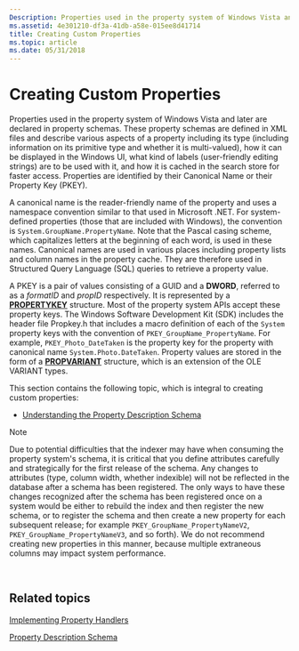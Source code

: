 ```yaml
---
Description: Properties used in the property system of Windows Vista and later are declared in property schemas.
ms.assetid: 4e301210-df3a-41db-a58e-015ee8d41714
title: Creating Custom Properties
ms.topic: article
ms.date: 05/31/2018
---
```


# Creating Custom Properties

Properties used in the property system of Windows Vista and later are declared in property schemas. These property schemas are defined in XML files and describe various aspects of a property including its type (including information on its primitive type and whether it is multi-valued), how it can be displayed in the Windows UI, what kind of labels (user-friendly editing strings) are to be used with it, and how it is cached in the search store for faster access. Properties are identified by their Canonical Name or their Property Key (PKEY).

A canonical name is the reader-friendly name of the property and uses a namespace convention similar to that used in Microsoft .NET. For system-defined properties (those that are included with Windows), the convention is `System.GroupName.PropertyName`. Note that the Pascal casing scheme, which capitalizes letters at the beginning of each word, is used in these names. Canonical names are used in various places including property lists and column names in the property cache. They are therefore used in Structured Query Language (SQL) queries to retrieve a property value.

A PKEY is a pair of values consisting of a GUID and a **DWORD**, referred to as a *formatID* and *propID* respectively. It is represented by a [**PROPERTYKEY**](https://msdn.microsoft.com/library/Bb773381(v=VS.85).aspx) structure. Most of the property system APIs accept these property keys. The Windows Software Development Kit (SDK) includes the header file Propkey.h that includes a macro definition of each of the `System` property keys with the convention of `PKEY_GroupName_PropertyName`. For example, `PKEY_Photo_DateTaken` is the property key for the property with canonical name `System.Photo.DateTaken`. Property values are stored in the form of a [**PROPVARIANT**](https://msdn.microsoft.com/library/Aa380072(v=VS.85).aspx) structure, which is an extension of the OLE VARIANT types.

This section contains the following topic, which is integral to creating custom properties:

-   [Understanding the Property Description Schema](https://msdn.microsoft.com/library/Bb773879(v=VS.85).aspx)

> [!Note]  
> Due to potential difficulties that the indexer may have when consuming the property system's schema, it is critical that you define attributes carefully and strategically for the first release of the schema. Any changes to attributes (type, column width, whether indexible) will not be reflected in the database after a schema has been registered. The only ways to have these changes recognized after the schema has been registered once on a system would be either to rebuild the index and then register the new schema, or to register the schema and then create a new property for each subsequent release; for example `PKEY_GroupName_PropertyNameV2`, `PKEY_GroupName_PropertyNameV3`, and so forth). We do not recommend creating new properties in this manner, because multiple extraneous columns may impact system performance.

 

## Related topics

<dl> <dt>

[Implementing Property Handlers](https://msdn.microsoft.com/library/Cc144125(v=VS.85).aspx)
</dt> <dt>

[Property Description Schema](https://msdn.microsoft.com/library/Bb773879(v=VS.85).aspx)
</dt> </dl>

 

 



